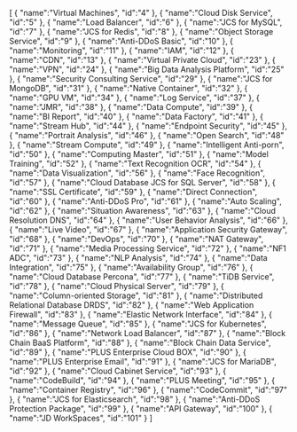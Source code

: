 [
	{
		"name":"Virtual Machines",
		"id":"4"
	},
	{
		"name":"Cloud Disk Service",
		"id":"5"
	},
	{
		"name":"Load Balancer",
		"id":"6"
	},
	{
		"name":"JCS for MySQL",
		"id":"7"
	},
	{
		"name":"JCS for Redis",
		"id":"8"
	},
	{
		"name":"Object Storage Service",
		"id":"9"
	},
	{
		"name":"Anti-DDoS Basic",
		"id":"10"
	},
	{
		"name":"Monitoring",
		"id":"11"
	},
	{
		"name":"IAM",
		"id":"12"
	},
	{
		"name":"CDN",
		"id":"13"
	},
	{
		"name":"Virtual Private Cloud",
		"id":"23"
	},
	{
		"name":"VPN",
		"id":"24"
	},
	{
		"name":"Big Data Analysis Platform",
		"id":"25"
	},
	{
		"name":"Security Consulting Service",
		"id":"29"
	},
	{
		"name":"JCS for MongoDB",
		"id":"31"
	},
	{
		"name":"Native Container",
		"id":"32"
	},
	{
		"name":"GPU VM",
		"id":"34"
	},
	{
		"name":"Log Service",
		"id":"37"
	},
	{
		"name":"JMR",
		"id":"38"
	},
	{
		"name":"Data Compute",
		"id":"39"
	},
	{
		"name":"BI Report",
		"id":"40"
	},
	{
		"name":"Data Factory",
		"id":"41"
	},
	{
		"name":"Stream Hub",
		"id":"44"
	},
	{
		"name":"Endpoint Security",
		"id":"45"
	},
	{
		"name":"Portrait Analysis",
		"id":"46"
	},
	{
		"name":"Open Search",
		"id":"48"
	},
	{
		"name":"Stream Compute",
		"id":"49"
	},
	{
		"name":"Intelligent Anti-porn",
		"id":"50"
	},
	{
		"name":"Computing Master",
		"id":"51"
	},
	{
		"name":"Model Training",
		"id":"52"
	},
	{
		"name":"Text Recognition OCR",
		"id":"54"
	},
	{
		"name":"Data Visualization",
		"id":"56"
	},
	{
		"name":"Face Recognition",
		"id":"57"
	},
	{
		"name":"Cloud Database JCS for SQL Server",
		"id":"58"
	},
	{
		"name":"SSL Certificate",
		"id":"59"
	},
	{
		"name":"Direct Connection",
		"id":"60"
	},
	{
		"name":"Anti-DDoS Pro",
		"id":"61"
	},
	{
		"name":"Auto Scaling",
		"id":"62"
	},
	{
		"name":"Situation Awareness",
		"id":"63"
	},
	{
		"name":"Cloud Resolution DNS",
		"id":"64"
	},
	{
		"name":"User Behavior Analysis",
		"id":"66"
	},
	{
		"name":"Live Video",
		"id":"67"
	},
	{
		"name":"Application Security Gateway",
		"id":"68"
	},
	{
		"name":"DevOps",
		"id":"70"
	},
	{
		"name":"NAT Gateway",
		"id":"71"
	},
	{
		"name":"Media Processing Service",
		"id":"72"
	},
	{
		"name":"NF1 ADC",
		"id":"73"
	},
	{
		"name":"NLP Analysis",
		"id":"74"
	},
	{
		"name":"Data Integration",
		"id":"75"
	},
	{
		"name":"Availability Group",
		"id":"76"
	},
	{
		"name":"Cloud Database Percona",
		"id":"77"
	},
	{
		"name":"TiDB Service",
		"id":"78"
	},
	{
		"name":"Cloud Physical Server",
		"id":"79"
	},
	{
		"name":"Column-oriented Storage",
		"id":"81"
	},
	{
		"name":"Distributed Relational Database DRDS",
		"id":"82"
	},
	{
		"name":"Web Application Firewall",
		"id":"83"
	},
	{
		"name":"Elastic Network Interface",
		"id":"84"
	},
	{
		"name":"Message Queue",
		"id":"85"
	},
	{
		"name":"JCS for Kubernetes",
		"id":"86"
	},
	{
		"name":"Network Load Balancer",
		"id":"87"
	},
	{
		"name":"Block Chain BaaS Platform",
		"id":"88"
	},
	{
		"name":"Block Chain Data Service",
		"id":"89"
	},
	{
		"name":"PLUS Enterprise Cloud BOX",
		"id":"90"
	},
	{
		"name":"PLUS Enterprise Email",
		"id":"91"
	},
	{
		"name":"JCS for MariaDB",
		"id":"92"
	},
	{
		"name":"Cloud Cabinet Service",
		"id":"93"
	},
	{
		"name":"CodeBuild",
		"id":"94"
	},
	{
		"name":"PLUS Meeting",
		"id":"95"
	},
	{
		"name":"Container Registry",
		"id":"96"
	},
	{
		"name":"CodeCommit",
		"id":"97"
	},
	{
		"name":"JCS for Elasticsearch",
		"id":"98"
	},
	{
		"name":"Anti-DDoS Protection Package",
		"id":"99"
	},
	{
		"name":"API Gateway",
		"id":"100"
	},
	{
		"name":"JD WorkSpaces",
		"id":"101"
	}
]